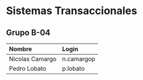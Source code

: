 # Sistemas Transaccionales
## Grupo B-04
| Nombre          | Login      |
|:----------------|:-----------|
| Nicolas Camargo | n.camargop |
| Pedro Lobato    | p.lobato   |